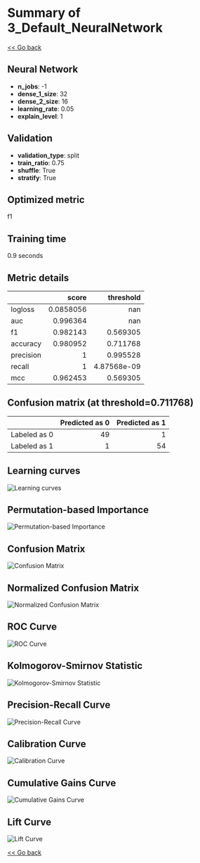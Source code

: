 # Summary of 3_Default_NeuralNetwork

[<< Go back](../README.md)


## Neural Network
- **n_jobs**: -1
- **dense_1_size**: 32
- **dense_2_size**: 16
- **learning_rate**: 0.05
- **explain_level**: 1

## Validation
 - **validation_type**: split
 - **train_ratio**: 0.75
 - **shuffle**: True
 - **stratify**: True

## Optimized metric
f1

## Training time

0.9 seconds

## Metric details
|           |     score |     threshold |
|:----------|----------:|--------------:|
| logloss   | 0.0858056 | nan           |
| auc       | 0.996364  | nan           |
| f1        | 0.982143  |   0.569305    |
| accuracy  | 0.980952  |   0.711768    |
| precision | 1         |   0.995528    |
| recall    | 1         |   4.87568e-09 |
| mcc       | 0.962453  |   0.569305    |


## Confusion matrix (at threshold=0.711768)
|              |   Predicted as 0 |   Predicted as 1 |
|:-------------|-----------------:|-----------------:|
| Labeled as 0 |               49 |                1 |
| Labeled as 1 |                1 |               54 |

## Learning curves
![Learning curves](learning_curves.png)

## Permutation-based Importance
![Permutation-based Importance](permutation_importance.png)
## Confusion Matrix

![Confusion Matrix](confusion_matrix.png)


## Normalized Confusion Matrix

![Normalized Confusion Matrix](confusion_matrix_normalized.png)


## ROC Curve

![ROC Curve](roc_curve.png)


## Kolmogorov-Smirnov Statistic

![Kolmogorov-Smirnov Statistic](ks_statistic.png)


## Precision-Recall Curve

![Precision-Recall Curve](precision_recall_curve.png)


## Calibration Curve

![Calibration Curve](calibration_curve_curve.png)


## Cumulative Gains Curve

![Cumulative Gains Curve](cumulative_gains_curve.png)


## Lift Curve

![Lift Curve](lift_curve.png)



[<< Go back](../README.md)
